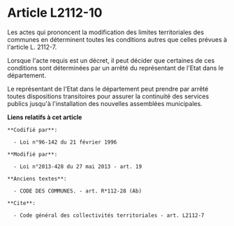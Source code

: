 # Article L2112-10

Les actes qui prononcent la modification des limites territoriales des communes en déterminent toutes les conditions autres
que celles prévues à l'article L. 2112-7. 

Lorsque l'acte requis est un décret, il peut décider que certaines de ces conditions sont déterminées par un arrêté du
représentant de l'Etat dans le département. 

Le représentant de l'Etat dans le département peut prendre par arrêté toutes dispositions transitoires pour assurer la
continuité des services publics jusqu'à l'installation des nouvelles assemblées municipales.

**Liens relatifs à cet article**

	**Codifié par**:

	  - Loi n°96-142 du 21 février 1996

	**Modifié par**:

	  - Loi n°2013-428 du 27 mai 2013 - art. 19

	**Anciens textes**:

	  - CODE DES COMMUNES. - art. R*112-28 (Ab)

	**Cite**:

	  - Code général des collectivités territoriales - art. L2112-7
